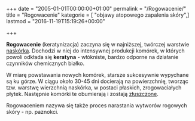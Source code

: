 +++
date = "2005-01-01T00:00:00+01:00"
permalink = "/Rogowacenie/"
title = "Rogowacenie"
kategorie = [ "objawy atopowego zapalenia skóry",]
lastmod = "2016-11-19T15:19:26+00:00"

+++

**Rogowacenie** (keratynizacja) zaczyna się w najniższej, twórczej warstwie [naskórka](/atopedia/Naskórek). Dochodzi w niej do intensywnej produkcji komórek, w których powoli odkłada się **keratyna** - włókniste, bardzo odporne na działanie czynników chemicznych białko.

W miarę powstawania nowych komórek, starsze sukcesywnie wypychane są ku górze. W ciągu około 30-45 dni docierają na powierzchnię, tworząc tzw. warstwę wierzchnią naskórka, w postaci płaskich, zrogowaciałych płytek. Następnie komórki te obumierają i zostają [złuszczone](/atopedia/Łuszczenie).

Rogowaceniem nazywa się także proces narastania wytworów rogowych skóry - np. paznokci.
